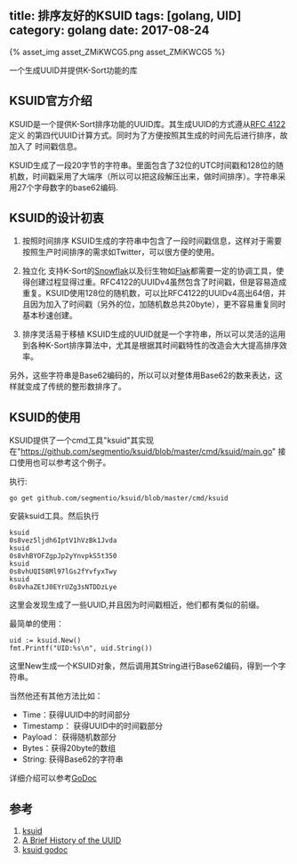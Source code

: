 title: 排序友好的KSUID
tags: [golang, UID]
category: golang
date: 2017-08-24
---

{% asset_img asset_ZMiKWCG5.png asset_ZMiKWCG5 %}

一个生成UUID并提供K-Sort功能的库

## KSUID官方介绍
KSUID是一个提供K-Sort排序功能的UUID库。其生成UUID的方式遵从[RFC 4122 ](https://www.ietf.org/rfc/rfc4122.txt)定义
的第四代UUID计算方式。同时为了方便按照其生成的时间先后进行排序，故加入了
时间戳信息。

KSUID生成了一段20字节的字符串。里面包含了32位的UTC时间戳和128位的随机数，时间戳采用了大端序（所以可以把这段解压出来，做时间排序）。字符串采用27个字母数字的base62编码.

<!-- more -->

## KSUID的设计初衷

1. 按照时间排序
KSUID生成的字符串中包含了一段时间戳信息，这样对于需要按照生产时间排序的需求如Twitter，可以很方便的使用。

2. 独立化
支持K-Sort的[Snowflak](https://blog.twitter.com/engineering/en_us/a/2010/announcing-snowflake.html)以及衍生物如[Flak](https://github.com/boundary/flake)都需要一定的协调工具，使得创建过程显得过重。RFC4122的UUIDv4虽然包含了时间戳，但是容易造成重复。KSUID使用128位的随机数，可以比RFC4122的UUIDv4高出64倍，并且因为加入了时间戳（另外的位，加随机数总共20byte），更不容易重复同时基本秒速创建。

3. 排序灵活易于移植
KSUID生成的UUID就是一个字符串，所以可以灵活的运用到各种K-Sort排序算法中，尤其是根据其时间戳特性的改造会大大提高排序效率。

另外，这些字符串是Base62编码的，所以可以对整体用Base62的数来表达，这样就变成了传统的整形数排序了。

## KSUID的使用
KSUID提供了一个cmd工具"ksuid"其实现在"https://github.com/segmentio/ksuid/blob/master/cmd/ksuid/main.go" 接口使用也可以参考这个例子。

执行:

    go get github.com/segmentio/ksuid/blob/master/cmd/ksuid

安装ksuid工具。然后执行

    ksuid
	0s8vez5ljdh6IptV1hVzBk1Jvda
	ksuid
	0s8vhBYOFZgpJp2yYnvpkS5t350
	ksuid
	0s8vhUQI58Ml97lGs2fYvfyxTwy
	ksuid
	0s8vhaZEtJ0EYrUZg3sNTDDzLye

这里会发现生成了一些UUID,并且因为时间戳相近，他们都有类似的前缀。

最简单的使用：

    uid := ksuid.New()
    fmt.Printf("UID:%s\n", uid.String())

这里New生成一个KSUID对象，然后调用其String进行Base62编码，得到一个字符串。

当然他还有其他方法比如：

* Time：获得UUID中的时间部分
* Timestamp： 获得UUID中的时间戳部分
* Payload： 获得随机数部分
* Bytes：获得20byte的数组
* String: 获得Base62的字符串

详细介绍可以参考[GoDoc](https://godoc.org/github.com/segmentio/ksuid)

## 参考
1. [ksuid](https://github.com/segmentio/ksuid)
2. [A Brief History of the UUID](https://segment.com/blog/a-brief-history-of-the-uuid/)
3. [ksuid godoc](https://godoc.org/github.com/segmentio/ksuid)
